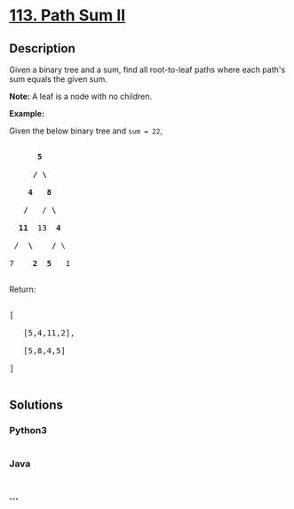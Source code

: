 # [113. Path Sum II](https://leetcode.com/problems/path-sum-ii)

## Description
<p>Given a binary tree and a sum, find all root-to-leaf paths where each path&#39;s sum equals the given sum.</p>



<p><strong>Note:</strong>&nbsp;A leaf is a node with no children.</p>



<p><strong>Example:</strong></p>



<p>Given the below binary tree and <code>sum = 22</code>,</p>



<pre>

      <strong>5</strong>

     <strong>/ \</strong>

    <strong>4   8</strong>

   <strong>/</strong>   / <strong>\</strong>

  <strong>11</strong>  13  <strong>4</strong>

 /  <strong>\</strong>    <strong>/</strong> \

7    <strong>2</strong>  <strong>5</strong>   1

</pre>



<p>Return:</p>



<pre>

[

   [5,4,11,2],

   [5,8,4,5]

]

</pre>




## Solutions


<!-- tabs:start -->

### **Python3**

```python

```

### **Java**

```java

```

### **...**
```

```

<!-- tabs:end -->